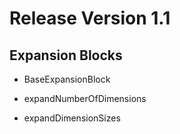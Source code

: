# Release Version 1.1

## Expansion Blocks

  * BaseExpansionBlock

  * expandNumberOfDimensions

  * expandDimensionSizes
